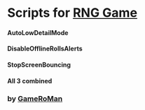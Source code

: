 # Scripts for [RNG Game](https://www.wildwest.gg/g/k4fDoSDdulAm)

#### AutoLowDetailMode
#### DisableOfflineRollsAlerts
#### StopScreenBouncing
#### All 3 combined

### by [GameRoMan](https://github.com/GameRoMan)
